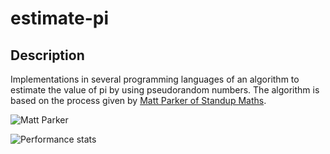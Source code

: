 # estimate-pi

## Description

Implementations in several programming languages of an algorithm to estimate the value of pi by using pseudorandom numbers. The algorithm is based on the process given by [Matt Parker of Standup Maths](https://www.youtube.com/watch?v=RZBhSi_PwHU).

![Matt Parker]()

![Performance stats](https://docs.google.com/spreadsheets/d/e/2PACX-1vR1SyRMrdmPEf6gXgfvdEXJqs6-sqIgpq3z3R6HXxoS10OLPprLmWWx8HZwLTrqLURx6pnthEDD45HB/pubchart?oid=1935298427&format=image)

